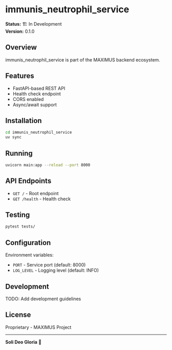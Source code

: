 # immunis_neutrophil_service

**Status:** 🏗️ In Development  
**Version:** 0.1.0

## Overview

immunis_neutrophil_service is part of the MAXIMUS backend ecosystem.

## Features

- FastAPI-based REST API
- Health check endpoint
- CORS enabled
- Async/await support

## Installation

```bash
cd immunis_neutrophil_service
uv sync
```

## Running

```bash
uvicorn main:app --reload --port 8000
```

## API Endpoints

- `GET /` - Root endpoint
- `GET /health` - Health check

## Testing

```bash
pytest tests/
```

## Configuration

Environment variables:
- `PORT` - Service port (default: 8000)
- `LOG_LEVEL` - Logging level (default: INFO)

## Development

TODO: Add development guidelines

## License

Proprietary - MAXIMUS Project

---

**Soli Deo Gloria** 🙏
